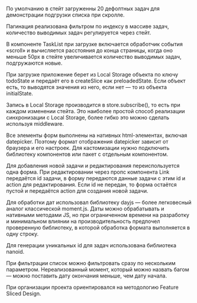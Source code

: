 По умолчанию в стейт загруженны 20 дефолтных задач для демонстрации подгрузки списка при скролле.

Пагинация реализована фильтром по индексу в массиве задач, количество выводимых задач регулируется через стейт.

В компоненте TaskList при загрузке включается обработчик события «scroll» и вычисляется расстояния до конца страницы, когда оно меньше 50px в стейте увеличивается количество выводимых задач, подгружаются новые.

При загрузке приложение берет из Local Storage объекта по ключу todoState и передаёт его в createSlice как preloadedState. Если объект есть, то выводятся значения из него, если нет — то из объекта initialState.

Запись в Local Storage производится в store.subscribe(), то есть при каждом изменении стейта. Это наиболее простой способ реализации синхронизации с Local Storage, более гибко это можно сделать используя middleware.

Все элементы форм выполнены на нативных html-элементах, включая datepicker. Поэтому формат отображения datepicker зависит от браузера и его настроек. Для кастомизации нужно подключить библиотеку компонентов или пакет с отдельным компонентом.

Для добавления новой задачи и редактирования переиспользуется одна форма. При редактировании через пропс компонента Link передаётся id задачи, в форму передаются данные задачи с этим id и action для редактирования. Если id не передан, то форма остаётся пустой и передаётся action для создания новой задачи.

Для обработки дат использовал библиотеку dayjs — более легковесный аналог классической moment.js. Даты можно обрабатывать и нативными методами JS, но при ограниченном времени на разработку и минимальном влиянии на производительность предпочел проверенную библиотеку, в которой обработка формата выполняется в одну строку.

Для генерации уникальных id для задач использована библиотека nanoid.

При фильтрации список можно фильтровать сразу по нескольким параметром. Нереализованный момент, который можно назвать багом — можно поставить дату окончания меньше, чем дату начала.

При организации проекта ориентировался на методологию Feature Sliced Design.
